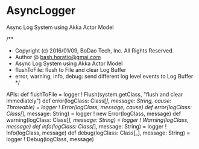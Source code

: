 # AsyncLogger
Async Log System using Akka Actor Model

/**
 * Copyright (c) 2016/01/09, BoDao Tech, Inc. All Rights Reserved.
 * Author @ bash.horatio@gmai.com
 * Async Log System using Akka Actor Model
 * flushToFile: flush to File and clear Log Buffer
 * error, warning, info, debug: send different log level events to Log Buffer
 */

APIs: 
  def flushToFile = logger ! Flush(system.getClass, "flush and clear immediately")
  def error(logClass: Class[_], message: String, cause: Throwable) = logger ! Error(logClass, message, cause)
  def error(logClass: Class[_], message: String) = logger ! new Error(logClass, message)
  def warning(logClass: Class[_], message: String) = logger ! Warning(logClass, message)
  def info(logClass: Class[_], message: String) = logger ! Info(logClass, message)
  def debug(logClass: Class[_], message: String) = logger ! Debug(logClass, message)
